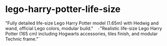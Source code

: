 # lego-harry-potter-life-size
"Fully detailed life-size Lego Harry Potter model (1.65m) with Hedwig and wand, official Lego colors, modular build."`   - `"Realistic life-size Lego Harry Potter (165 cm) including Hogwarts accessories, tiles finish, and modular Technic frame."`  
